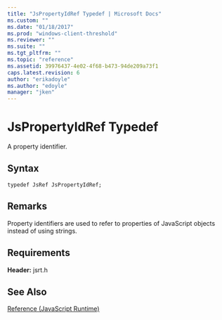 ```yaml
---
title: "JsPropertyIdRef Typedef | Microsoft Docs"
ms.custom: ""
ms.date: "01/18/2017"
ms.prod: "windows-client-threshold"
ms.reviewer: ""
ms.suite: ""
ms.tgt_pltfrm: ""
ms.topic: "reference"
ms.assetid: 39976437-4e02-4f68-b473-94de209a73f1
caps.latest.revision: 6
author: "erikadoyle"
ms.author: "edoyle"
manager: "jken"
---
```

# JsPropertyIdRef Typedef
A property identifier.  
  
## Syntax  
  
```  
typedef JsRef JsPropertyIdRef;  
```  
  
## Remarks  
 Property identifiers are used to refer to properties of JavaScript objects instead of using strings.  
  
## Requirements  
 **Header:** jsrt.h  
  
## See Also  
 [Reference (JavaScript Runtime)](../chakra-hosting/reference-javascript-runtime.md)